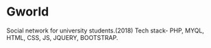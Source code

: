 # Gworld
Social network for university students.(2018) Tech stack- PHP, MYQL, HTML, CSS, JS, JQUERY, BOOTSTRAP.
